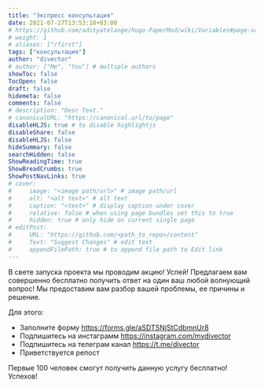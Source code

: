 ```yaml
---
title: "Экспресс консультация"
date: 2021-07-27T13:53:18+03:00
# https://github.com/adityatelange/hugo-PaperMod/wiki/Variables#page-variables
# weight: 1
# aliases: ["/first"]
tags: ["консультация"]
author: "divector"
# author: ["Me", "You"] # multiple authors
showToc: false
TocOpen: false
draft: false
hidemeta: false
comments: false
# description: "Desc Text."
# canonicalURL: "https://canonical.url/to/page"
disableHLJS: true # to disable highlightjs
disableShare: false
disableHLJS: false
hideSummary: false
searchHidden: false
ShowReadingTime: true
ShowBreadCrumbs: true
ShowPostNavLinks: true
# cover:
#     image: "<image path/url>" # image path/url
#     alt: "<alt text>" # alt text
#     caption: "<text>" # display caption under cover
#     relative: false # when using page bundles set this to true
#     hidden: true # only hide on current single page
# editPost:
#     URL: "https://github.com/<path_to_repo>/content"
#     Text: "Suggest Changes" # edit text
#     appendFilePath: true # to append file path to Edit link
---
```


В свете запуска проекта мы проводим акцию! Успей! Предлагаем вам совершенно бесплатно получить ответ на один ваш любой волнующий вопрос! Мы предоставим вам разбор вашей проблемы, ее причины и решение.

Для этого:
- Заполните форму https://forms.gle/aSDTSNjStCdbmnUr8
- Подпишитесь на инстаграмм https://instagram.com/mydivector
- Подпишитесь на телеграм канал https://t.me/divector
- Приветствуется репост

Первые 100 человек смогут получить данную услугу бесплатно! Успехов!
